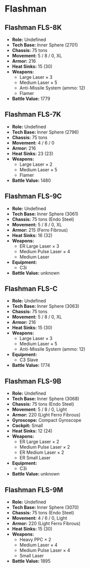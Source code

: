# Flashman
## Flashman FLS-8K
- **Role:** Undefined
- **Tech Base:** Inner Sphere (2701)
- **Chassis:** 75 tons
- **Movement:** 5 / 8 / 0, XL
- **Armor:** 216
- **Heat Sinks:** 15 (30)
- **Weapons:**
  - Large Laser × 3
  - Medium Laser × 5
  - Anti-Missile System (ammo: 12)
  - Flamer
- **Battle Value:** 1779

## Flashman FLS-7K
- **Role:** Undefined
- **Tech Base:** Inner Sphere (2796)
- **Chassis:** 75 tons
- **Movement:** 4 / 6 / 0
- **Armor:** 216
- **Heat Sinks:** 23 (23)
- **Weapons:**
  - Large Laser × 2
  - Medium Laser × 5
  - Flamer
- **Battle Value:** 1480

## Flashman FLS-9C
- **Role:** Undefined
- **Tech Base:** Inner Sphere (3061)
- **Chassis:** 75 tons (Endo Steel)
- **Movement:** 5 / 8 / 0, XL
- **Armor:** 215 (Ferro Fibrous)
- **Heat Sinks:** 16 (32)
- **Weapons:**
  - ER Large Laser × 3
  - Medium Pulse Laser × 4
  - Medium Laser
- **Equipment:**
  - C3i
- **Battle Value:** unknown

## Flashman FLS-C
- **Role:** Undefined
- **Tech Base:** Inner Sphere (3063)
- **Chassis:** 75 tons
- **Movement:** 5 / 8 / 0, XL
- **Armor:** 216
- **Heat Sinks:** 15 (30)
- **Weapons:**
  - Large Laser × 3
  - Medium Laser × 5
  - Anti-Missile System (ammo: 12)
- **Equipment:**
  - C3 Slave
- **Battle Value:** 1774

## Flashman FLS-9B
- **Role:** Undefined
- **Tech Base:** Inner Sphere (3068)
- **Chassis:** 75 tons (Endo Steel)
- **Movement:** 5 / 8 / 0, Light
- **Armor:** 220 (Light Ferro Fibrous)
- **Gyroscope:** Compact Gyroscope
- **Cockpit:** Small
- **Heat Sinks:** 12 (24)
- **Weapons:**
  - ER Large Laser × 2
  - Medium Pulse Laser × 2
  - ER Medium Laser × 2
  - ER Small Laser
- **Equipment:**
  - C3i
- **Battle Value:** unknown

## Flashman FLS-9M
- **Role:** Undefined
- **Tech Base:** Inner Sphere (3070)
- **Chassis:** 75 tons (Endo Steel)
- **Movement:** 4 / 6 / 0, Light
- **Armor:** 220 (Light Ferro Fibrous)
- **Heat Sinks:** 15 (30)
- **Weapons:**
  - Heavy PPC × 2
  - Medium Laser × 4
  - Medium Pulse Laser × 4
  - Small Laser
- **Battle Value:** 1895

